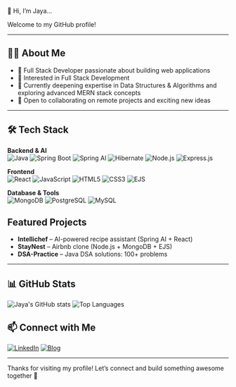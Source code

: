 👋 Hi, I’m Jaya...



Welcome to my GitHub profile!

---

## 👨‍💻 About Me

- 🚀 Full Stack Developer passionate about building web applications
- 👀 Interested in Full Stack Development 
- 🌱  Currently deepening expertise in Data Structures & Algorithms and exploring advanced MERN stack concepts
- 💞️ Open to collaborating on remote projects and exciting new ideas

---

## 🛠️ Tech Stack

**Backend & AI**  
![Java](https://img.shields.io/badge/-Java-007396?logo=java&logoColor=white)
![Spring Boot](https://img.shields.io/badge/-Spring%20Boot-6DB33F?logo=spring-boot&logoColor=white)
![Spring AI](https://img.shields.io/badge/-Spring%20AI-6DB33F?logo=spring&logoColor=white)
![Hibernate](https://img.shields.io/badge/-Hibernate-59666C?logo=hibernate&logoColor=white)
![Node.js](https://img.shields.io/badge/-Node.js-339933?logo=node.js&logoColor=white)
![Express.js](https://img.shields.io/badge/-Express.js-000000?logo=express&logoColor=white)

**Frontend**  
![React](https://img.shields.io/badge/-React-61DAFB?logo=react&logoColor=white)
![JavaScript](https://img.shields.io/badge/-JavaScript-F7DF1E?logo=javascript&logoColor=black)
![HTML5](https://img.shields.io/badge/-HTML5-E34F26?logo=html5&logoColor=white)
![CSS3](https://img.shields.io/badge/-CSS3-1572B6?logo=css3&logoColor=white)
![EJS](https://img.shields.io/badge/-EJS-8C8C8C?logo=ejs&logoColor=white)

**Database & Tools**  
![MongoDB](https://img.shields.io/badge/-MongoDB-4EA94B?logo=mongodb&logoColor=white)
![PostgreSQL](https://img.shields.io/badge/-PostgreSQL-336791?logo=postgresql&logoColor=white)
![MySQL](https://img.shields.io/badge/-MySQL-4479A1?logo=mysql&logoColor=white)

##  Featured Projects
- **Intellichef** – AI-powered recipe assistant (Spring AI + React)  
- **StayNest** – Airbnb clone (Node.js + MongoDB + EJS)  
- **DSA-Practice** – Java DSA solutions: 100+ problems
---
## 📊 GitHub Stats
![Jaya's GitHub stats](https://github-readme-stats.vercel.app/api?username=jayalloyd&show_icons=true&theme=tokyonight)
![Top Languages](https://github-readme-stats.vercel.app/api/top-langs/?username=jayalloyd&layout=compact&theme=tokyonight)

## 📫 Connect with Me

[![LinkedIn](https://img.shields.io/badge/-LinkedIn-0077B5?logo=linkedin&logoColor=white)](https://www.linkedin.com/in/jayarani-ys/)
[![Blog](https://img.shields.io/badge/-Blog-2962FF?logo=hashnode&logoColor=white)](https://jayalloyd.hashnode.dev/)

---

Thanks for visiting my profile! Let’s connect and build something awesome together 🚀
